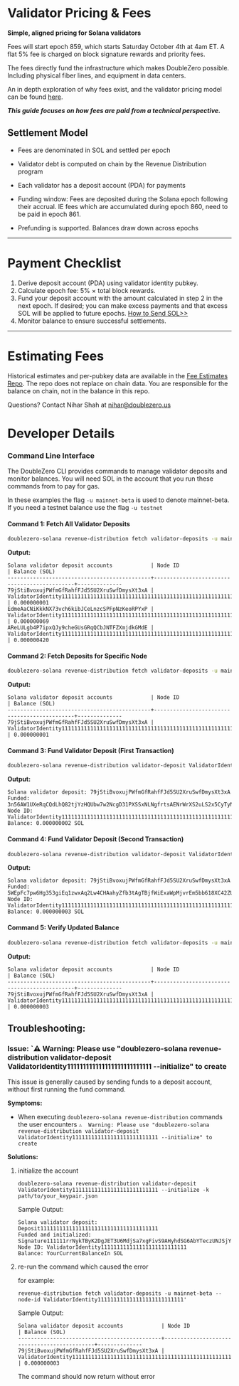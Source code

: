 # Validator Pricing & Fees

**Simple, aligned pricing for Solana validators**

Fees will start epoch 859, which starts Saturday October 4th at 4am ET. A flat 5% fee is charged on block signature rewards and priority fees.

The fees directly fund the infrastructure which makes DoubleZero possible. Including physical fiber lines, and equipment in data centers.

An in depth exploration of why fees exist, and the validator pricing model can be found [here](https://doublezero.xyz/fees).

***This guide focuses on how fees are paid from a technical perspective.***

## **Settlement Model**

- Fees are denominated in SOL and settled per epoch
- Validator debt is computed on chain by the Revenue Distribution program
- Each validator has a deposit account (PDA) for payments
- Funding window: Fees are deposited during the Solana epoch following their accrual. IE fees which are accumulated during epoch 860, need to be paid in epoch 861.

- Prefunding is supported. Balances draw down across epochs

---

# **Payment Checklist**

1. Derive deposit account (PDA) using validator identity pubkey.
2. Calculate epoch fee: 5% × total block rewards.
3. Fund your deposit account with the amount calculated in step 2 in the next epoch. If desired; you can make excess payments and that excess SOL will be applied to future epochs. [How to Send SOL>>](https://solana.com/tr/learn/sending-and-receiving-sol)
4. Monitor balance to ensure successful settlements.

---

# **Estimating Fees**

Historical estimates and per-pubkey data are available in the [Fee Estimates Repo](http://github.com/doublezerofoundation/fees). The repo does not replace on chain data. You are responsible for the balance on chain, not in the balance in this repo.

Questions? Contact Nihar Shah at nihar@doublezero.us

# Developer Details

### Command Line Interface

The DoubleZero CLI provides commands to manage validator deposits and monitor balances.
You will need SOL in the account that you run these commands from to pay for gas.

In these examples the flag `-u mainnet-beta` is used to denote mainnet-beta. If you need a testnet balance use the flag `-u testnet`

#### Command 1: Fetch All Validator Deposits

```bash
doublezero-solana revenue-distribution fetch validator-deposits -u mainnet-beta
```

**Output:**
```
Solana validator deposit accounts            | Node ID                                     | Balance (SOL)
---------------------------------------------+---------------------------------------------+--------------
79jStiBvoxujPWfmGfRahfFJd5SU2XruSwfDmysXt3xA | ValidatorIdentity11111111111111111111111111111111111111111111111111111111111111 | 0.000000001
EdmeAaCNiKkkNX73vch6kibJCeLnzcSPFpNzKeoRPYxP | ValidatorIdentity11111111111111111111111111111111111111111111111111111111111112 | 0.000000069
AReLULgb4P7ipxQJy9cheGUsGRqQCbJNTFZXmjdkGMdE | ValidatorIdentity11111111111111111111111111111111111111111111111111111111111113 | 0.000000420
```

#### Command 2: Fetch Deposits for Specific Node

```bash
doublezero-solana revenue-distribution fetch validator-deposits -u mainnet-beta --node-id ValidatorIdentity11111111111111111111111111111111111111111111111111111111111111
```

**Output:**
```
Solana validator deposit accounts            | Node ID                                     | Balance (SOL)
---------------------------------------------+---------------------------------------------+--------------
79jStiBvoxujPWfmGfRahfFJd5SU2XruSwfDmysXt3xA | ValidatorIdentity11111111111111111111111111111111111111111111111111111111111111 | 0.000000001
```

#### Command 3: Fund Validator Deposit (First Transaction)

```bash
doublezero-solana revenue-distribution validator-deposit ValidatorIdentity11111111111111111111111111111111111111111111111111111111111111 --fund 0.000000001 -u mainnet-beta
```

**Output:**
```
Solana validator deposit: 79jStiBvoxujPWfmGfRahfFJd5SU2XruSwfDmysXt3xA
Funded: 3n56AW1UXeRqCQdLhQ82tjYzHQUbw7w2NcgD31PXSSxNLNgfrtsAENrWrXS2uLS2x5CyTyNaDTQMn9nHo5dfaS3B
Node ID: ValidatorIdentity11111111111111111111111111111111111111111111111111111111111111
Balance: 0.000000002 SOL
```

#### Command 4: Fund Validator Deposit (Second Transaction)

```bash
doublezero-solana revenue-distribution validator-deposit ValidatorIdentity11111111111111111111111111111111111111111111111111111111111111 --fund 0.000000001 -u mainnet-beta
```

**Output:**
```
Solana validator deposit: 79jStiBvoxujPWfmGfRahfFJd5SU2XruSwfDmysXt3xA
Funded: 5WEpFc7pw6Hg353giEq1zwxAq2Lw4CHAahyZfb3tAgTBjfWiExaWpMjvrEm5bb618XC42ZU2hygryUu4E2PMbRxT
Node ID: ValidatorIdentity11111111111111111111111111111111111111111111111111111111111111
Balance: 0.000000003 SOL
```

#### Command 5: Verify Updated Balance

```bash
doublezero-solana revenue-distribution fetch validator-deposits -u mainnet-beta --node-id ValidatorIdentity11111111111111111111111111111111111111111111111111111111111111
```

**Output:**
```
Solana validator deposit accounts            | Node ID                                     | Balance (SOL)
---------------------------------------------+---------------------------------------------+--------------
79jStiBvoxujPWfmGfRahfFJd5SU2XruSwfDmysXt3xA | ValidatorIdentity11111111111111111111111111111111111111111111111111111111111111 | 0.000000003
```

## Troubleshooting:
### Issue: `⚠️  Warning: Please use "doublezero-solana revenue-distribution validator-deposit ValidatorIdentity111111111111111111111111111 --initialize" to create

This issue is generally caused by sending funds to a deposit account, without first running the fund command.

**Symptoms:**
- When executing `doublezero-solana revenue-distribution` commands the user encounters `⚠️  Warning: Please use "doublezero-solana revenue-distribution validator-deposit ValidatorIdentity111111111111111111111111111 --initialize" to create`


**Solutions:**
1. initialize the account

    `doublezero-solana revenue-distribution validator-deposit ValidatorIdentity111111111111111111111111111 --initialize -k path/to/your_keypair.json`

    Sample Output:
    ```
    Solana validator deposit: Deposit1111111111111111111111111111111111111
    Funded and initialized: Signature111111rrNykTByK2DgJET3U6MdjSa7xgFivS9AHyhdSG6AbYTeczUNJSjYPwBGqpmNGkoWk9NvS3W7
    Node ID: ValidatorIdentity111111111111111111111111111
    Balance: YourCurrentBalanceIn SOL
    ```
2. re-run the command which caused the error

    for example:

    `revenue-distribution fetch validator-deposits -u mainnet-beta --node-id ValidatorIdentity111111111111111111111111111'`

    Sample Output:
    ```
    Solana validator deposit accounts            | Node ID                                     | Balance (SOL)
    ---------------------------------------------+---------------------------------------------+--------------
    79jStiBvoxujPWfmGfRahfFJd5SU2XruSwfDmysXt3xA | ValidatorIdentity11111111111111111111111111111111111111111111111111111111111111 | 0.000000003
    ```
    The command should now return without error